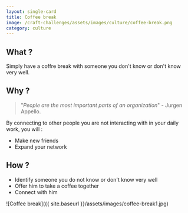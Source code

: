 ```yaml
---
layout: single-card
title: Coffee break
image: /craft-challenges/assets/images/culture/coffee-break.png
category: culture
---
```



## What ?
Simply have a coffre break with someone you don't know or don't know very well.

## Why ?
>"*People are the most important parts of an organization*" - Jurgen Appello.

By connecting to other people you are not interacting with in your daily work, you will :
* Make new friends
* Expand your network

## How ?
* Identify someone you do not know or don't know very well
* Offer him to take a coffee together
* Connect with him

![Coffee break]({{ site.baseurl }}/assets/images/coffee-break1.jpg)  
